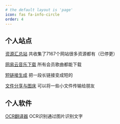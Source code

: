 ```yaml
---
# the default layout is 'page'
icon: fas fa-info-circle
order: 4
---
```

## 个人站点

[资源汇总站](https://v0v.us.kg/)                    共收集了7167个网站很多资源都有（已停更）

[网易云音乐下载](https://wy0.me/)            所有会员歌曲都能下载

[短链接生成](https://00d.me/)                    把一段长链接变成短的

[文件分享与图床](https://wj0.me/)             可以将一些小文件传输给朋友

## 个人软件
[OCR翻译器](https://www.52pojie.cn/thread-1949431-1-1.html)                   OCR识别通过图片识别文字

